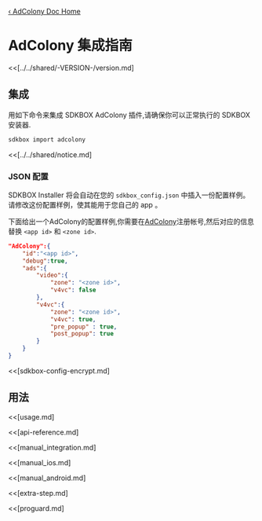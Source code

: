 [&#8249; AdColony Doc Home](./)

<h1>AdColony 集成指南</h1>
<<[../../shared/-VERSION-/version.md]

## 集成
用如下命令来集成 SDKBOX AdColony 插件,请确保你可以正常执行的 SDKBOX 安装器.
```bash
sdkbox import adcolony
```


<<[../../shared/notice.md]

<!--## Configuration
<<[../../shared/sdkbox_cloud.md]
<<[../../shared/remote_application_config.md]-->


### JSON 配置
SDKBOX Installer 将会自动在您的 `sdkbox_config.json` 中插入一份配置样例。请修改这份配置样例，使其能用于您自己的 app 。

下面给出一个AdColony的配置样例,你需要在[AdColony](https://clients.adcolony.com/login)注册帐号,然后对应的信息替换 `<app id>` 和 `<zone id>`.
```json
"AdColony":{
    "id":"<app id>",
    "debug":true,
    "ads":{
        "video":{
            "zone": "<zone id>",
            "v4vc": false
        },
        "v4vc":{
            "zone": "<zone id>",
            "v4vc": true,
            "pre_popup" : true,
            "post_popup": true
        }
    }
}
```

<<[sdkbox-config-encrypt.md]

## 用法
<<[usage.md]

<<[api-reference.md]

<<[manual_integration.md]

<<[manual_ios.md]

<<[manual_android.md]

<<[extra-step.md]

<<[proguard.md]


